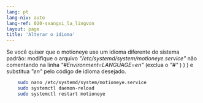 ```yaml
---
lang: pt
lang-niv: auto
lang-ref: 020-sxangxi_la_lingvon
layout: page
title: 'Alterar o idioma'
---
```


Se você quiser que o motioneye use um idioma diferente do sistema padrão: modifique o arquivo _"/etc/systemd/system/motioneye.service"_ não comentando na linha _"#Environment=LANGUAGE=en"_ (exclua o _"#"_ ) ) ) e substitua _"en"_ pelo código de idioma desejado.

```bash
    sudo nano /etc/systemd/system/motioneye.service
    sudo systemctl daemon-reload
    sudo systemctl restart motioneye
```

